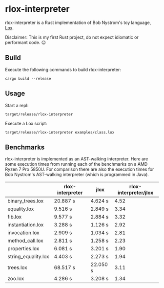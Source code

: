 # rlox-interpreter

rlox-interpreter is a Rust implementation of Bob Nystrom's toy language, [Lox](https://craftinginterpreters.com/).

Disclaimer: This is my first Rust project, do not expect idiomatic or performant code. :wink:

## Build

Execute the following commands to build rlox-interpreter:

    cargo build --release

## Usage

Start a repl:

    target/release/rlox-interpreter

Execute a Lox script:

    target/release/rlox-interpreter examples/class.lox

## Benchmarks

rlox-interpreter is implemented as an AST-walking interpreter. Here are some execution times from running each of the
benchmarks on a AMD Ryzen 7 Pro 5850U. For comparison there are also the execution times for Bob Nystrom's AST-walking
interpreter (which is programmed in Java).

|                     | rlox-interpreter | jlox     | rlox-interpreter/jlox |
|---------------------|------------------|----------|-----------------------|
| binary_trees.lox    |         20.887 s |  4.624 s |                  4.52 |
| equality.lox        |          9.516 s |  2.849 s |                  3.34 |
| fib.lox             |          9.577 s |  2.884 s |                  3.32 |
| instantiation.lox   |          3.288 s |  1.126 s |                  2.92 |
| invocation.lox      |          2.909 s |  1.034 s |                  2.81 |
| method_call.lox     |          2.811 s |  1.258 s |                  2.23 |
| properties.lox      |          6.081 s |  3.201 s |                  1.90 |
| string_equality.lox |          4.403 s |  2.273 s |                  1.94 |
| trees.lox           |         68.517 s | 22.050 s |                  3.11 |
| zoo.lox             |          4.286 s |  3.208 s |                  1.34 |